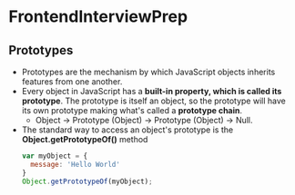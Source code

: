 # FrontendInterviewPrep

## Prototypes
- Prototypes are the mechanism by which JavaScript objects inherits features from one another.
- Every object in JavaScript has a **built-in property, which is called its prototype**. The prototype is itself an object, so the prototype will have its own prototype making what's called a **prototype chain**.
  - Object -> Prototype (Object) -> Prototype (Object) -> Null.
- The standard way to access an object's prototype is the **Object.getPrototypeOf()** method
    ```javascript
    var myObject = {
      message: 'Hello World'
    }
    Object.getPrototypeOf(myObject);
    ```
